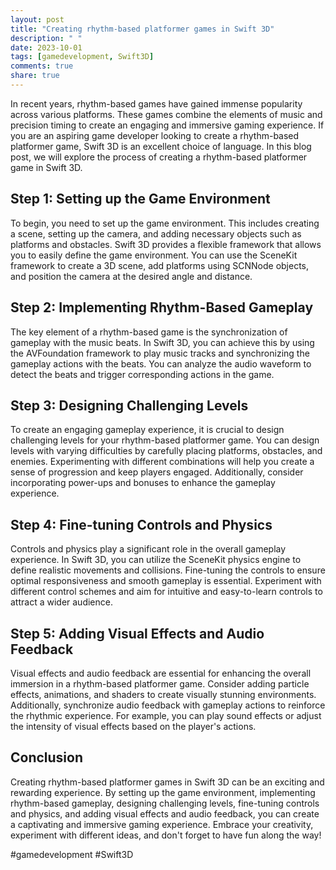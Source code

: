 ```yaml
---
layout: post
title: "Creating rhythm-based platformer games in Swift 3D"
description: " "
date: 2023-10-01
tags: [gamedevelopment, Swift3D]
comments: true
share: true
---
```


In recent years, rhythm-based games have gained immense popularity across various platforms. These games combine the elements of music and precision timing to create an engaging and immersive gaming experience. If you are an aspiring game developer looking to create a rhythm-based platformer game, Swift 3D is an excellent choice of language. In this blog post, we will explore the process of creating a rhythm-based platformer game in Swift 3D.

## Step 1: Setting up the Game Environment

To begin, you need to set up the game environment. This includes creating a scene, setting up the camera, and adding necessary objects such as platforms and obstacles. Swift 3D provides a flexible framework that allows you to easily define the game environment. You can use the SceneKit framework to create a 3D scene, add platforms using SCNNode objects, and position the camera at the desired angle and distance.

## Step 2: Implementing Rhythm-Based Gameplay

The key element of a rhythm-based game is the synchronization of gameplay with the music beats. In Swift 3D, you can achieve this by using the AVFoundation framework to play music tracks and synchronizing the gameplay actions with the beats. You can analyze the audio waveform to detect the beats and trigger corresponding actions in the game.

## Step 3: Designing Challenging Levels

To create an engaging gameplay experience, it is crucial to design challenging levels for your rhythm-based platformer game. You can design levels with varying difficulties by carefully placing platforms, obstacles, and enemies. Experimenting with different combinations will help you create a sense of progression and keep players engaged. Additionally, consider incorporating power-ups and bonuses to enhance the gameplay experience.

## Step 4: Fine-tuning Controls and Physics

Controls and physics play a significant role in the overall gameplay experience. In Swift 3D, you can utilize the SceneKit physics engine to define realistic movements and collisions. Fine-tuning the controls to ensure optimal responsiveness and smooth gameplay is essential. Experiment with different control schemes and aim for intuitive and easy-to-learn controls to attract a wider audience.

## Step 5: Adding Visual Effects and Audio Feedback

Visual effects and audio feedback are essential for enhancing the overall immersion in a rhythm-based platformer game. Consider adding particle effects, animations, and shaders to create visually stunning environments. Additionally, synchronize audio feedback with gameplay actions to reinforce the rhythmic experience. For example, you can play sound effects or adjust the intensity of visual effects based on the player's actions.

## Conclusion

Creating rhythm-based platformer games in Swift 3D can be an exciting and rewarding experience. By setting up the game environment, implementing rhythm-based gameplay, designing challenging levels, fine-tuning controls and physics, and adding visual effects and audio feedback, you can create a captivating and immersive gaming experience. Embrace your creativity, experiment with different ideas, and don't forget to have fun along the way!

#gamedevelopment #Swift3D
